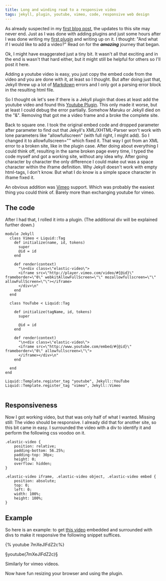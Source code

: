 ```yaml
---
title: Long and winding road to a responsive video
tags: jekyll, plugin, youtube, vimeo, code, responsive web design
---
```


As already suspected in my [first blog post](/blog/2012/12/15/Setting-up-Shop.html), the updates to this site
may never end. Just as I was done with adding plugins and
just some hours after I was done writing my
[first plugin](/blog/2012/12/17/Let-me-do-the-math.html)
and writing up on it. I thought: "And what if I would like to add a video?" Read on for the ***amazing*** journey that began.

<!--more-->

Ok, I might have exaggerated just a tiny bit. It wasn't all that
exciting and in the end is wasn't that hard either, but it might still
be helpful for others so I'll post it here. 

Adding a youtube video is easy, you just copy the embed code from the
video and you are done with it, at least so I thought. But after doing
just that, Jekyll threw up a lot of
[Markdown](http://en.wikipedia.org/wiki/Markdown) errors and I only
got a parsing error block in the resulting html file. 

So I thought ok let's see if there is a Jekyll plugin that does at
least add the youtube video and found this
[Youtube Plugin](https://gist.github.com/1805814). This only made it
worse, but at least I could debug the error partially. Somehow Maruku
or Jekyll died on the "&". Removing that got me a video frame
and a broke the complete site.

Back to square one. I took the original embed code and dropped
parameter after parameter to find out that Jekyll's XML/XHTML-Parser
won't work with lone parameters like "allowfullscreen" (with full
right, I might add). So I changed it to allowfullscreen="" which fixed
it. That way I got from an XML error to a broken site, like in
the plugin case. After doing about everything I could think off,
resulting in the same broken page every time, I typed the code myself
and got a working site, without any idea why. After going character
by character the only difference I could make out was a space
character within the iframe definition. Why Jekyll doesn't work with
empty html-tags, I don't know. But what I do know is a simple space
character in iframe fixed it.

An obvious addition was [Vimeo](http://vimeo.com) support. Which was
probably the easiest thing you could think of. Barely more than
exchanging youtube for vimeo.

## The code
After I had that, I rolled it into a plugin. (The additional div
will be explained further down.)

~~~~ {.ruby}
module Jekyll
  class Vimeo < Liquid::Tag
    def initialize(name, id, tokens)
      super
      @id = id
    end

    def render(context)
      "\n<div class=\"elastic-video\">
      <iframe src=\"http://player.vimeo.com/video/#{@id}\" frameborder=\"0\" webkitAllowFullScreen=\"\" mozallowfullscreen=\"\" allowFullScreen=\"\"></iframe>
      </div>\n"
    end
  end

  class YouTube < Liquid::Tag
 
    def initialize(tagName, id, tokens)
      super
 
      @id = id
    end
 
    def render(context)
      "\n<div class=\"elastic-video\">
      <iframe src=\"http://www.youtube.com/embed/#{@id}\" frameborder=\"0\" allowfullscreen=\"\">
      </iframe></div>\n"
    end
 
  end
end

Liquid::Template.register_tag "youtube", Jekyll::YouTube
Liquid::Template.register_tag "vimeo", Jekyll::Vimeo


~~~~

## Responsiveness
Now I got working video, but that was only half of what I
wanted. Missing still: The video should be responsive. I already did
that for another site, so this bit came in easy. I surrounded the
video with a div to identify it and perform the following css voodoo on it. 

~~~~{.css}
.elastic-video {
	position: relative;
	padding-bottom: 56.25%;
	padding-top: 30px;
	height: 0;
	overflow: hidden;
}

.elastic-video iframe, .elastic-video object, .elastic-video embed {
	position: absolute;
	top: 0;
	left: 0;
	width: 100%;
	height: 100%;
}
~~~~

## Example

So here is an example: to get
[this video](http://www.youtube.com/watch?v=7mXeJlFdZ2c) embedded and
surrounded with divs to make it responsive the
following snippet suffices.

{% youtube 7mXeJlFdZ2c%}

§youtube(7mXeJlFdZ2c)§

Similarly for vimeo videos.

Now have fun resizing your browser and using the plugin. 
